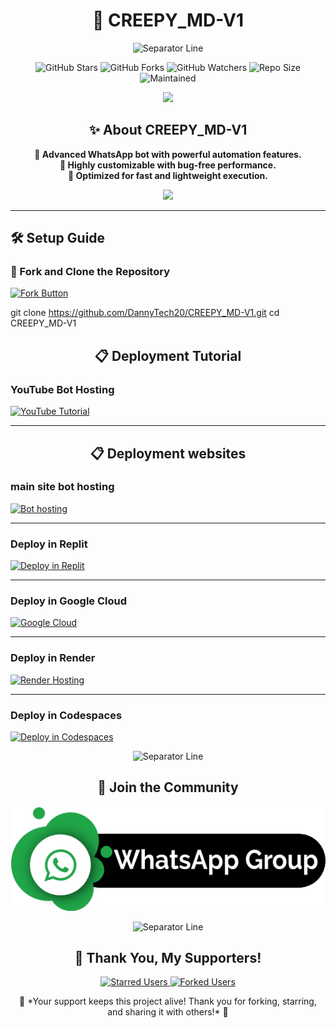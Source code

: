 <h1 align="center">
  🚀 CREEPY_MD-V1  
</h1>

<p align="center">
  <img src="https://raw.githubusercontent.com/andreasbm/readme/master/assets/lines/rainbow.png" alt="Separator Line" />
</p>

<p align="center">
  <img src="https://img.shields.io/github/stars/DannyTech20/CREEPY_MD-V1?color=blue&style=for-the-badge&logo=starship&logoColor=white&label=Stars" alt="GitHub Stars" />
  <img src="https://img.shields.io/github/forks/DannyTech20/CREEPY_MD-V1?color=red&style=for-the-badge&logo=git&logoColor=white&label=Forks" alt="GitHub Forks" />
  <img src="https://img.shields.io/github/watchers/DannyTech20/CREEPY_MD-V1?label=Watches&style=for-the-badge&color=brightgreen&logo=eye&logoColor=white" alt="GitHub Watchers" />
  <img src="https://img.shields.io/github/repo-size/DannyTech20/CREEPY_MD-V1?style=for-the-badge&color=orange&logo=database&logoColor=white" alt="Repo Size" />
  <img src="https://img.shields.io/badge/Maintained%3F-Yes-yellow?style=for-the-badge&logo=handshake&logoColor=white" alt="Maintained" />
</p>

<p align="center">
  <img src="https://raw.githubusercontent.com/andreasbm/readme/master/assets/lines/rainbow.png">
</p>

<h2 align="center">✨ About CREEPY_MD-V1</h2>

<p align="center">
  <strong>🔹 Advanced WhatsApp bot with powerful automation features.</strong><br>
  <strong>🔹 Highly customizable with bug-free performance.</strong><br>
  <strong>🔹 Optimized for fast and lightweight execution.</strong>
</p>

<p align="center">
  <img src="https://raw.githubusercontent.com/andreasbm/readme/master/assets/lines/rainbow.png">
</p>

---

## 🛠️ Setup Guide  

### 📌 Fork and Clone the Repository  
<p align="left">
  <a href="https://github.com/DannyTech20/CREEPY_MD-V1/fork">
    <img src="https://img.shields.io/badge/Fork%20Repo-black?style=for-the-badge&logo=github&logoColor=white" alt="Fork Button" />
  </a>
</p>

git clone https://github.com/DannyTech20/CREEPY_MD-V1.git
cd CREEPY_MD-V1


<h2 align="center">📋 Deployment Tutorial</h2>

### YouTube Bot Hosting  
<a href="https://youtu.be/HBUWUVVRzf4?si=4CvKunyL6Wm0Qwm1" target="_blank">
  <img src="https://img.shields.io/badge/YouTube-FF0000?style=for-the-badge&logo=youtube&logoColor=white" alt="YouTube Tutorial" />
</a>

---
<h2 align="center">📋 Deployment websites</h2>

### main site bot hosting
<a href="https://bot-hosting.net/?aff=1297254811795722383" target="_blank">
  <img src="https://img.shields.io/badge/Bot%20hosting-4285F4?style=for-the-badge&logo=google-cloud&logoColor=white" alt="Bot hosting" />
</a>

---

### Deploy in Replit  
<a href="https://repl.it/github.com/DannyTech20/CREEPY_MD-V1" target="_blank">
  <img src="https://img.shields.io/badge/Replit-orange?style=for-the-badge&logo=replit" alt="Deploy in Replit" />
</a>

---

### Deploy in Google Cloud  
<a href="https://cloud.google.com/shell/?aff=1097457675723341836" target="_blank">
  <img src="https://img.shields.io/badge/Google%20Cloud-4285F4?style=for-the-badge&logo=google-cloud&logoColor=white" alt="Google Cloud" />
</a>

---

### Deploy in Render  
<a href="https://dashboard.render.com" target="_blank">
  <img src="https://img.shields.io/badge/Render-maroon?style=for-the-badge&logo=render" alt="Render Hosting" />
</a>

---

### Deploy in Codespaces  
<a href="https://github.com/codespaces/new" target="_blank">
  <img src="https://img.shields.io/badge/Codespaces-navy?style=for-the-badge&logo=visual-studio-code" alt="Deploy in Codespaces" />
</a>

<p align="center">
  <img src="https://raw.githubusercontent.com/andreasbm/readme/master/assets/lines/rainbow.png" alt="Separator Line" />
</p>

<h2 align="center">📲 Join the Community</h2>

<a href="https://whatsapp.com/channel/0029VacQFw65Ui2gGv0Kwk1r" target="_blank">
  <img src="https://raw.githubusercontent.com/Neeraj-x0/Neeraj-x0/main/photos/suddidina-join-whatsapp.png" alt="Join WhatsApp" />
</a>

<p align="center">
  <img src="https://raw.githubusercontent.com/andreasbm/readme/master/assets/lines/rainbow.png" alt="Separator Line" />
</p>

<h2 align="center">🎉 Thank You, My Supporters!</h2>

<p align="center">
  <a href="https://github.com/DannyTech20/CREEPY_MD-V1/stargazers">
    <img src="https://img.shields.io/badge/Stars-User%20List-blue?style=for-the-badge&logo=starship" alt="Starred Users" />
  </a>
  <a href="https://github.com/DannyTech20/CREEPY_MD-V1/network/members">
    <img src="https://img.shields.io/badge/Forked%20By-User%20List-green?style=for-the-badge&logo=github" alt="Forked Users" />
  </a>
</p>

<p align="center">
  🌟 *Your support keeps this project alive! Thank you for forking, starring, and sharing it with others!* 🌟
</p>
